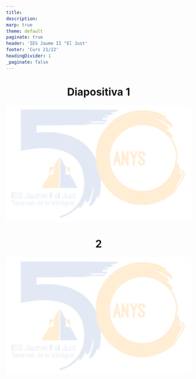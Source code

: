 ```yaml
---
title: 
description: 
marp: true
theme: default
paginate: true
header: 'IES Jaume II "El Just'
footer: 'Curs 21/22'
headingDivider: 1
_paginate: false
---
```

<style> h1{ text-align: center; }</style>

# Diapositiva 1
![bg](images/logo50water.png)


# 2
![bg](images/logo50water.png)
